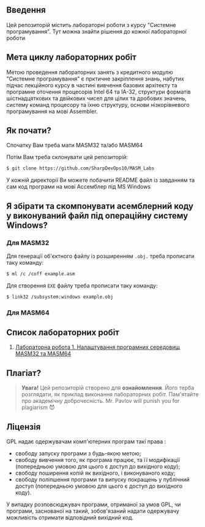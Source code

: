 ## Введення
Цей репозиторій містить лабораторні роботи з курсу "Системне програмування". Тут можна знайти рішення до кожної лабораторної роботи

## Мета циклу лабораторних робіт
Метою проведення лабораторних занять з кредитного модулю "Системне програмування" є прктичне закріплення знань, набутих підчас лекційного курсу в частині вивчення базових архітекту та програмне оточення процесорів Intel 64 та IA-32, структури форматів шістнадцяткових та двійкових чисел для цілих та дробових
значень, систему команд процесору та їхню структуру, основи нізкорівневого програмування на мові Assembler.

## Як почати?

Спочатку Вам треба мати MASM32 та/або MASM64

Потім Вам треба склонувати цей репозиторій:
```bash
$ git clone https://github.com/SharpDevOps10/MASM_Labs
```

У кожній директорії Ви можете побачити README файл із завданням та сам код програми на мові Ассемблер під MS Windows

## Я збірати та скомпонувати асемблерний коду у виконуваний файл під операційну систему Windows?
### Для MASM32
Для генерації об'єктного файлу із розширенням `.obj.` треба прописати таку команду:

```bash
$ ml /c /coff example.asm
```

Для створення `EXE` файлу треба прописати таку команду:
```bash
$ link32 /subsystem:windows example.obj
```

### Для MASM64


## Список лабораторних робіт

1. [Лабораторна робота 1. Налаштування програмних середовищ MASM32 та MASM64](https://github.com/SharpDevOps10/MASM_Labs/tree/main/1-23-IM-22-Tymofeiev)

## Плагіат?

> **Увага!** Цей репозиторій створено для **ознайомлення**. Його терба розглядати, як приклад виконання лабораторних робіт. Пам'ятайте про академічну доброчесність. Mr. Pavlov will punish you for plagiarism 😈

## Ліцензія
GPL надає одержувачам комп'ютерних програм такі права :

 * свободу запуску програми з будь-якою метою;
 * свободу вивчення того, як програма працює, та її модифікації (попередньою умовою для цього є доступ до вихідного коду);
 * свободу поширення копій як вихідного, і виконуваного коду;
 * свободу поліпшення програми та випуску покращень у публічний доступ (попередньою умовою для цього є доступ до вихідного коду).

У випадку розповсюджувач програми, отриманої за умов GPL, чи програми, заснованої на такий, зобов'язаний надати одержувачу можливість отримати відповідний вихідний код.
